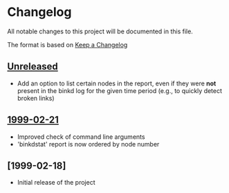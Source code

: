 # Changelog

All notable changes to this project will be documented in this file.

The format is based on [Keep a Changelog](http://keepachangelog.com/en/1.0.0/)

## [Unreleased]

- Add an option to list certain nodes in the report, even if they were **not** present in the binkd log for the given time period (e.g., to quickly detect broken links)

## [1999-02-21]

- Improved check of command line arguments
- 'binkdstat' report is now ordered by node number

## [1999-02-18]

- Initial release of the project

[Unreleased]: https://github.com/olivierlacan/keep-a-changelog/compare/1999-02-21...HEAD
[1999-02-21]: https://github.com/olivierlacan/keep-a-changelog/compare/1999-02-18...1999-02-21
